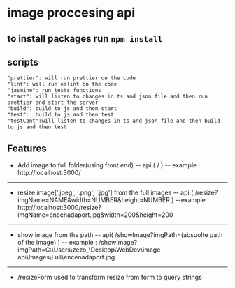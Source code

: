 # image proccesing api
## to install packages run `npm install`
## scripts 
    "prettier": will run prettier on the code
    "lint": will run eslint on the code
    "jasmine": run tests functions
    "start": will listen to changes in ts and json file and then run prettier and start the server
    "build": build to js and then start
    "test":  build to js and then test
    "testCont":will listen to changes in ts and json file and then build to js and then test 

## Features

- Add image to full folder(using front end) 
-- api:( / )
-- example : http://localhost:3000/
--- 
- resize image['.jpeg', '.png', '.jpg'] from the full images 
-- api:( /resize?imgName=NAME&width=NUMBER&height=NUMBER )
--example : http://localhost:3000/resize?imgName=encenadaport.jpg&width=200&height=200
--- 
- show image from the path 
-- api( /showImage?imgPath=(absuolte path of the image) )
-- example : /showImage?imgPath=C:\Users\zezo_\Desktop\WebDev\image api\Images\Full\encenadaport.jpg
---
- /resizeForm used to transform resize from form to query strings
